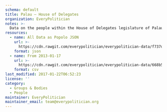```yaml
---
schema: default
title: Palau — House of Delegates
organization: EveryPolitician
notes: >-
  Data on the people within the House of Delegates legislature of Palau.
resources:
  - name: All Data as Popolo JSON
    url: >-
      https://cdn.rawgit.com/everypolitician/everypolitician-data/f737d8e4df45ca4072971d8e90ca96b1a7d9833c/data/Palau/House_of_Delegates/ep-popolo-v1.0.json
    format: json
  - name: From 2013-01-17
    url: >-
      https://cdn.rawgit.com/everypolitician/everypolitician-data/668b5fdb6c2288f01bb23410efe788e7782e5470/data/Palau/House_of_Delegates/term-2012.csv
    format: csv
last_modified: 2017-01-22T06:52:23
license: ''
category:
  - Groups & Bodies
  - People
maintainer: EveryPolitician
maintainer_email: team@everypolitician.org
---
```

